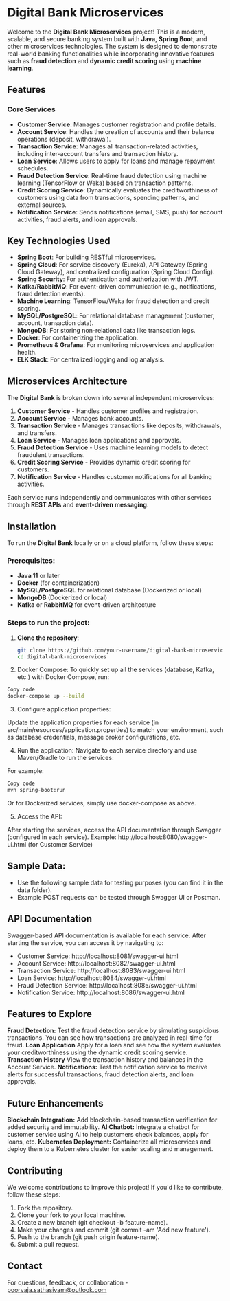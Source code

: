 # Digital Bank Microservices

Welcome to the **Digital Bank Microservices** project! This is a modern, scalable, and secure banking system built with **Java**, **Spring Boot**, and other microservices technologies. The system is designed to demonstrate real-world banking functionalities while incorporating innovative features such as **fraud detection** and **dynamic credit scoring** using **machine learning**.

## Features

### Core Services
- **Customer Service**: Manages customer registration and profile details.
- **Account Service**: Handles the creation of accounts and their balance operations (deposit, withdrawal).
- **Transaction Service**: Manages all transaction-related activities, including inter-account transfers and transaction history.
- **Loan Service**: Allows users to apply for loans and manage repayment schedules.
- **Fraud Detection Service**: Real-time fraud detection using machine learning (TensorFlow or Weka) based on transaction patterns.
- **Credit Scoring Service**: Dynamically evaluates the creditworthiness of customers using data from transactions, spending patterns, and external sources.
- **Notification Service**: Sends notifications (email, SMS, push) for account activities, fraud alerts, and loan approvals.

## Key Technologies Used
- **Spring Boot**: For building RESTful microservices.
- **Spring Cloud**: For service discovery (Eureka), API Gateway (Spring Cloud Gateway), and centralized configuration (Spring Cloud Config).
- **Spring Security**: For authentication and authorization with JWT.
- **Kafka/RabbitMQ**: For event-driven communication (e.g., notifications, fraud detection events).
- **Machine Learning**: TensorFlow/Weka for fraud detection and credit scoring.
- **MySQL/PostgreSQL**: For relational database management (customer, account, transaction data).
- **MongoDB**: For storing non-relational data like transaction logs.
- **Docker**: For containerizing the application.
- **Prometheus & Grafana**: For monitoring microservices and application health.
- **ELK Stack**: For centralized logging and log analysis.

## Microservices Architecture

The **Digital Bank** is broken down into several independent microservices:

1. **Customer Service** - Handles customer profiles and registration.
2. **Account Service** - Manages bank accounts.
3. **Transaction Service** - Manages transactions like deposits, withdrawals, and transfers.
4. **Loan Service** - Manages loan applications and approvals.
5. **Fraud Detection Service** - Uses machine learning models to detect fraudulent transactions.
6. **Credit Scoring Service** - Provides dynamic credit scoring for customers.
7. **Notification Service** - Handles customer notifications for all banking activities.

Each service runs independently and communicates with other services through **REST APIs** and **event-driven messaging**.

## Installation

To run the **Digital Bank** locally or on a cloud platform, follow these steps:

### Prerequisites:
- **Java 11** or later
- **Docker** (for containerization)
- **MySQL/PostgreSQL** for relational database (Dockerized or local)
- **MongoDB** (Dockerized or local)
- **Kafka** or **RabbitMQ** for event-driven architecture

### Steps to run the project:

1. **Clone the repository**:
   ```bash
   git clone https://github.com/your-username/digital-bank-microservices.git
   cd digital-bank-microservices
   
2. Docker Compose: To quickly set up all the services (database, Kafka, etc.) with Docker Compose, run:

```bash
Copy code
docker-compose up --build
```

3. Configure application properties:

Update the application properties for each service (in src/main/resources/application.properties) to match your environment, such as database credentials, message broker configurations, etc.

4. Run the application: Navigate to each service directory and use Maven/Gradle to run the services:

For example:

```bash
Copy code
mvn spring-boot:run
```
Or for Dockerized services, simply use docker-compose as above.

5. Access the API:

After starting the services, access the API documentation through Swagger (configured in each service).
Example: http://localhost:8080/swagger-ui.html (for Customer Service)

## Sample Data:
- Use the following sample data for testing purposes (you can find it in the data folder).
- Example POST requests can be tested through Swagger UI or Postman.
  
## API Documentation

Swagger-based API documentation is available for each service. After starting the service, you can access it by navigating to:

- Customer Service: http://localhost:8081/swagger-ui.html
- Account Service: http://localhost:8082/swagger-ui.html
- Transaction Service: http://localhost:8083/swagger-ui.html
- Loan Service: http://localhost:8084/swagger-ui.html
- Fraud Detection Service: http://localhost:8085/swagger-ui.html
- Notification Service: http://localhost:8086/swagger-ui.html
  
## Features to Explore
**Fraud Detection:** Test the fraud detection service by simulating suspicious transactions. You can see how transactions are analyzed in real-time for fraud.
**Loan Application** Apply for a loan and see how the system evaluates your creditworthiness using the dynamic credit scoring service.
**Transaction History** View the transaction history and balances in the Account Service.
**Notifications:** Test the notification service to receive alerts for successful transactions, fraud detection alerts, and loan approvals.
  
## Future Enhancements
**Blockchain Integration:** Add blockchain-based transaction verification for added security and immutability.
**AI Chatbot:** Integrate a chatbot for customer service using AI to help customers check balances, apply for loans, etc.
**Kubernetes Deployment:** Containerize all microservices and deploy them to a Kubernetes cluster for easier scaling and management.

## Contributing

We welcome contributions to improve this project! If you'd like to contribute, follow these steps:

1. Fork the repository.
2. Clone your fork to your local machine.
3. Create a new branch (git checkout -b feature-name).
4. Make your changes and commit (git commit -am 'Add new feature').
5. Push to the branch (git push origin feature-name).
6. Submit a pull request.
   


## Contact
For questions, feedback, or collaboration - poorvaja.sathasivam@outlook.com


